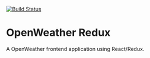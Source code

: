 [![Build Status](https://travis-ci.org/lucaskatayama/openweather-redux.svg?branch=master)](https://travis-ci.org/lucaskatayama/openweather-redux)

# OpenWeather Redux
A OpenWeather frontend application using React/Redux.
